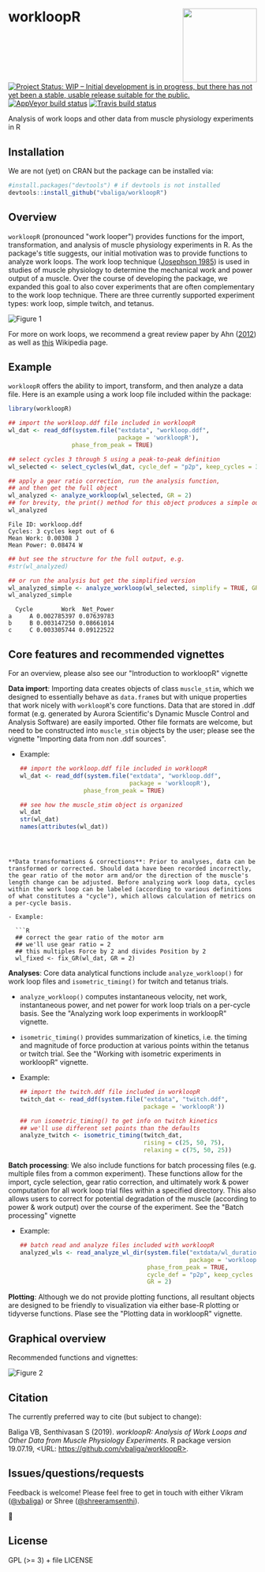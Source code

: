 workloopR <img src="images/workloopR_icon_300dpi.png" align="right" width="150px"/>
=======================================================================================

  <!-- badges: start -->
[![Project Status: WIP – Initial development is in progress, but there has not yet been a stable, usable release suitable for the public.](https://www.repostatus.org/badges/latest/wip.svg)](https://www.repostatus.org/#wip)  [![AppVeyor build status](https://ci.appveyor.com/api/projects/status/github/vbaliga/workloopR?branch=master&svg=true)](https://ci.appveyor.com/project/vbaliga/workloopR)  [![Travis build status](https://travis-ci.org/vbaliga/workloopR.svg?branch=master)](https://travis-ci.org/vbaliga/workloopR)
  <!-- badges: end -->

Analysis of work loops and other data from muscle physiology experiments in R




## Installation
We are not (yet) on CRAN but the package can be installed via:
``` r
#install.packages("devtools") # if devtools is not installed
devtools::install_github("vbaliga/workloopR")
```



## Overview

`workloopR` (pronounced "work looper") provides functions for the import, transformation, and analysis of muscle physiology experiments in R. As the package's title suggests, our initial motivation was to provide functions to analyze work loops. The work loop technique ([Josephson 1985](https://jeb.biologists.org/content/114/1/493)) is used in studies of muscle physiology to determine the mechanical work and power output of a muscle. Over the course of developing the package, we expanded this goal to also cover experiments that are often complementary to the work loop technique. There are three currently supported experiment types: work loop, simple twitch, and tetanus.

![Figure 1](/images/fig1_workloop.png)

For more on work loops, we recommend a great review paper by Ahn ([2012](https://dx.doi.org/10.1242/jeb.062752)) as well as [this](https://en.wikipedia.org/wiki/Work_loop) Wikipedia page.



## Example

`workloopR` offers the ability to import, transform, and then analyze a data file. Here is an example using a work loop file included within the package:

```r
library(workloopR)

## import the workloop.ddf file included in workloopR
wl_dat <- read_ddf(system.file("extdata", "workloop.ddf", 
                               package = 'workloopR'),
                  phase_from_peak = TRUE)

## select cycles 3 through 5 using a peak-to-peak definition
wl_selected <- select_cycles(wl_dat, cycle_def = "p2p", keep_cycles = 3:5)

## apply a gear ratio correction, run the analysis function, 
## and then get the full object
wl_analyzed <- analyze_workloop(wl_selected, GR = 2)
## for brevity, the print() method for this object produces a simple output
wl_analyzed
```
	File ID: workloop.ddf
	Cycles: 3 cycles kept out of 6
	Mean Work: 0.00308 J
	Mean Power: 0.08474 W
```r
## but see the structure for the full output, e.g.
#str(wl_analyzed)

## or run the analysis but get the simplified version
wl_analyzed_simple <- analyze_workloop(wl_selected, simplify = TRUE, GR = 2)
wl_analyzed_simple
```
	  Cycle        Work  Net_Power
	a     A 0.002785397 0.07639783
	b     B 0.003147250 0.08661014
	c     C 0.003305744 0.09122522



## Core features and recommended vignettes

For an overview, please also see our "Introduction to workloopR" vignette

**Data import**: Importing data creates objects of class `muscle_stim`, which we designed to essentially behave as `data.frame`s but with unique properties that work nicely with ``workloopR``'s core functions. Data that are stored in .ddf format (e.g. generated by Aurora Scientific's Dynamic Muscle Control and Analysis Software) are easily imported. Other file formats are welcome, but need to be constructed into `muscle_stim` objects by the user; please see the vignette "Importing data from non .ddf sources".

- Example:

  ```R
  ## import the workloop.ddf file included in workloopR
  wl_dat <- read_ddf(system.file("extdata", "workloop.ddf", 
                                 package = 'workloopR'),
                    phase_from_peak = TRUE)
  
  ## see how the muscle_stim object is organized
  wl_dat
  str(wl_dat)
  names(attributes(wl_dat))
```
  
  

**Data transformations & corrections**: Prior to analyses, data can be transformed or corrected. Should data have been recorded incorrectly, the gear ratio of the motor arm and/or the direction of the muscle's length change can be adjusted. Before analyzing work loop data, cycles within the work loop can be labeled (according to various definitions of what constitutes a "cycle"), which allows calculation of metrics on a per-cycle basis.

- Example:

  ```R
  ## correct the gear ratio of the motor arm
  ## we'll use gear ratio = 2
  ## this multiples Force by 2 and divides Position by 2
  wl_fixed <- fix_GR(wl_dat, GR = 2)
  ```

  

**Analyses**: Core data analytical functions include ``analyze_workloop()`` for work loop files and ``isometric_timing()`` for twitch and tetanus trials.

- ``analyze_workloop()`` computes instantaneous velocity, net work, instantaneous power, and net power for work loop trials on a per-cycle basis. See the "Analyzing work loop experiments in workloopR" vignette.

- ``isometric_timing()`` provides summarization of kinetics, i.e. the timing and magnitude of force production at various points within the tetanus or twitch trial. See the "Working with isometric experiments in workloopR" vignette.

- Example:

  ```R
  ## import the twitch.ddf file included in workloopR
  twitch_dat <- read_ddf(system.file("extdata", "twitch.ddf",
                                     package = 'workloopR'))
  
  ## run isometric_timing() to get info on twitch kinetics
  ## we'll use different set points than the defaults
  analyze_twitch <- isometric_timing(twitch_dat,
                                     rising = c(25, 50, 75),
                                     relaxing = c(75, 50, 25))
  ```

  

**Batch processing**: We also include functions for batch processing files (e.g. multiple files from a common experiment). These functions allow for the import, cycle selection, gear ratio correction, and ultimately work & power computation for all work loop trial files within a specified directory.  This also allows users to correct for potential degradation of the muscle (according to power & work output) over the course of the experiment. See the "Batch processing" vignette

- Example: 

  ```R
  ## batch read and analyze files included with workloopR
  analyzed_wls <- read_analyze_wl_dir(system.file("extdata/wl_duration_trials",
                                                  package = 'workloopR'),
                                      phase_from_peak = TRUE,
                                      cycle_def = "p2p", keep_cycles = 2:4,
                                      GR = 2)
  ```




**Plotting**: Although we do not provide plotting functions, all resultant objects are designed to be friendly to visualization via either base-R plotting or tidyverse functions. Plase see the "Plotting data in workloopR" vignette.



## Graphical overview

Recommended functions and vignettes:

![Figure 2](/images/fig2_flowchart.png)



## Citation

The currently preferred way to cite (but subject to change):

Baliga VB, Senthivasan S (2019). _workloopR: Analysis of Work Loops and Other Data from Muscle
Physiology Experiments_. R package version
19.07.19, <URL: https://github.com/vbaliga/workloopR>.



## Issues/questions/requests

Feedback is welcome! Please feel free to get in touch with either Vikram ([@vbaliga](https://github.com/vbaliga)) or Shree ([@shreeramsenthi](https://github.com/shreeramsenthi)).

🐢



## License

GPL (>= 3) + file LICENSE
